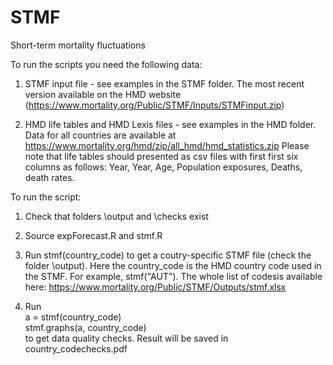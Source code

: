 # STMF
Short-term mortality fluctuations  

To run the scripts you need the following data:  

1. STMF input file - see examples in the STMF folder. 
The most recent version available on the HMD website (https://www.mortality.org/Public/STMF/Inputs/STMFinput.zip)  

2. HMD life tables and HMD Lexis files - see examples in the HMD folder. Data for all countries are available at https://www.mortality.org/hmd/zip/all_hmd/hmd_statistics.zip
Please note that life tables should presented as csv files with first first six columns as follows: Year, Year, Age, Population exposures, Deaths, death rates.  

To run the script:  

1. Check that folders \output and \checks exist  

2. Source expForecast.R and stmf.R  

3. Run stmf(country_code) to get a coutry-specific STMF file (check the folder \output). Here the country_code is the HMD country code used in the STMF.
For example, stmf("AUT"). The whole list of codesis available here: https://www.mortality.org/Public/STMF/Outputs/stmf.xlsx  

4. Run  
a = stmf(country_code)  
stmf.graphs(a, country_code)  
to get data quality checks. Result will be saved in country_codechecks.pdf    


